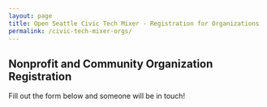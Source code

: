 ```yaml
---
layout: page
title: Open Seattle Civic Tech Mixer - Registration for Organizations
permalink: /civic-tech-mixer-orgs/
---
```


## Nonprofit and Community Organization Registration

Fill out the form below and someone will be in touch!

<div class="typeform-widget" data-url="https://openseattle.typeform.com/to/JNzfKx" data-text="Civic Technologist Registration" style="width:100%;height:500px;"></div>
<script>(function(){var qs,js,q,s,d=document,gi=d.getElementById,ce=d.createElement,gt=d.getElementsByTagName,id='typef_orm',b='https://s3-eu-west-1.amazonaws.com/share.typeform.com/';if(!gi.call(d,id)){js=ce.call(d,'script');js.id=id;js.src=b+'widget.js';q=gt.call(d,'script')[0];q.parentNode.insertBefore(js,q)}})()</script> 
